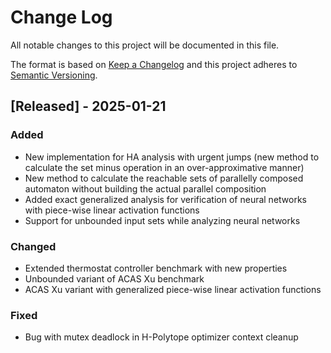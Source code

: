 # Change Log

All notable changes to this project will be documented in this file.

The format is based on [Keep a Changelog](http://keepachangelog.com/)
and this project adheres to [Semantic Versioning](http://semver.org/).

## [Released] - 2025-01-21

### Added

- New implementation for HA analysis with urgent jumps (new method to calculate the set minus operation in an over-approximative manner)
- New method to calculate the reachable sets of parallelly composed automaton without building the actual parallel composition 
- Added exact generalized analysis for verification of neural networks with piece-wise linear activation functions
- Support for unbounded input sets while analyzing neural networks 

### Changed

- Extended thermostat controller benchmark with new properties
- Unbounded variant of ACAS Xu benchmark
- ACAS Xu variant with generalized piece-wise linear activation functions 

### Fixed

- Bug with mutex deadlock in H-Polytope optimizer context cleanup
